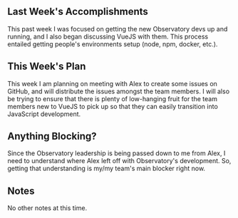 ## Last Week's Accomplishments

This past week I was focused on getting the new Observatory devs up and running,
and I also began discussing VueJS with them. This process entailed getting
people's environments setup (node, npm, docker, etc.).

## This Week's Plan

This week I am planning on meeting with Alex to create some issues on GitHub,
and will distribute the issues amongst the team members. I will also be trying
to ensure that there is plenty of low-hanging fruit for the team members new to
VueJS to pick up so that they can easily transition into JavaScript development.

## Anything Blocking?

Since the Observatory leadership is being passed down to me from Alex, I need to
understand where Alex left off with Observatory's development. So, getting that
understanding is my/my team's main blocker right now.

## Notes

No other notes at this time.
